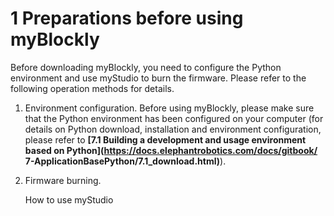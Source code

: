 # 1 Preparations before using myBlockly

Before downloading myBlockly, you need to configure the Python environment and use myStudio to burn the firmware. Please refer to the following operation methods for details.

1. Environment configuration. Before using myBlockly, please make sure that the Python environment has been configured on your computer (for details on Python download, installation and environment configuration, please refer to **[7.1 Building a development and usage environment based on Python](https://docs.elephantrobotics.com/docs/gitbook/ 7-ApplicationBasePython/7.1_download.html)**).

2. Firmware burning.

   How to use myStudio





